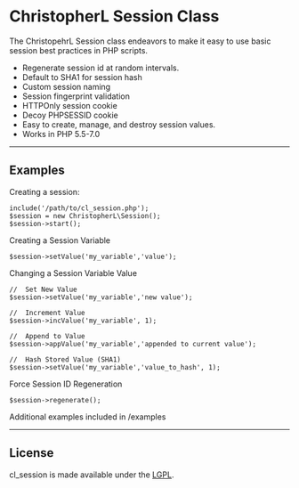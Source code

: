 # ChristopherL Session Class

The ChristopehrL Session class endeavors to make it easy to use basic session best practices in PHP scripts.

* Regenerate session id at random intervals.
* Default to SHA1 for session hash
* Custom session naming
* Session fingerprint validation
* HTTPOnly session cookie
* Decoy PHPSESSID cookie
* Easy to create, manage, and destroy session values.
* Works in PHP 5.5-7.0

----
## Examples

Creating a session:
```
include('/path/to/cl_session.php');
$session = new ChristopherL\Session();
$session->start();
```

Creating a Session Variable
```
$session->setValue('my_variable','value');
```

Changing a Session Variable Value
```
//  Set New Value
$session->setValue('my_variable','new value');

//  Increment Value
$session->incValue('my_variable', 1);

//  Append to Value
$session->appValue('my_variable','appended to current value');

//  Hash Stored Value (SHA1)
$session->setValue('my_variable','value_to_hash', 1);
```

Force Session ID Regeneration
```
$session->regenerate();
```

Additional examples included in /examples

----
## License
cl_session is made available under the [LGPL](http://www.gnu.org/licenses/lgpl-2.1.html).
